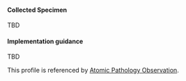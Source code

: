 #### Collected Specimen
TBD

#### Implementation guidance
TBD

This profile is referenced by [Atomic Pathology Observation](StructureDefinition-observation-path-atomic-1.html).
